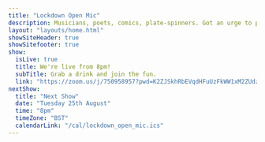 ```yaml
---
title: "Lockdown Open Mic"
description: Musicians, poets, comics, plate-spinners. Got an urge to perform in this time of social isolation? We’re here for you. The pubs and clubs are closed and your favourite local open-mic night is sadly on hiatus. Join our virtual open-mic and give us a bit of entertainment.
layout: "layouts/home.html"
showSiteHeader: true
showSitefooter: true
show:
  isLive: true
  title: We're live from 8pm!
  subTitle: Grab a drink and join the fun.
  link: "https://zoom.us/j/750958957?pwd=K2ZJSkhRbEVqdHFuUzFkWW1xM2ZUdz09"
nextShow:
  title: "Next Show"
  date: "Tuesday 25th August"
  time: "8pm"
  timeZone: "BST"
  calendarLink: "/cal/lockdown_open_mic.ics"
---
```

